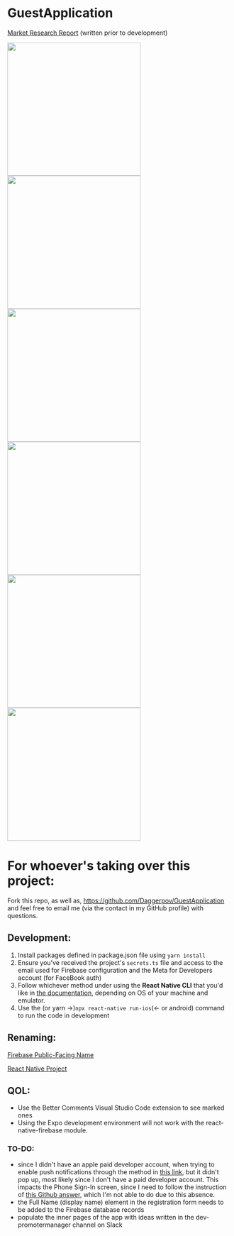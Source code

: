 # GuestApplication

[Market Research Report](https://docs.google.com/document/d/1xZdxptCEs5-hoUvDSlnbW_CbBmywLKR8Z1Ls86qBWK0/edit?usp=sharing) (written prior to development)

<img width="300px" src="https://user-images.githubusercontent.com/53918934/151661064-920a1222-1c1b-4c73-922d-5786fa92f556.png"/><img width="300px" src="https://user-images.githubusercontent.com/53918934/151682766-b3f6cb8d-dfb4-4fef-9b92-244d485cecb9.png"><img width="300px" src="https://user-images.githubusercontent.com/53918934/151681713-9f0faab8-ac2b-47aa-8f6e-5f6920bc5616.png"><img width="300px" src="https://user-images.githubusercontent.com/53918934/151661591-1bb31364-a8e4-4f85-9811-832dbbdd124c.png"/><img width="300px" src="https://user-images.githubusercontent.com/53918934/151682819-b03d5b45-9fc8-41cc-b7af-becb20952700.png"/><img width="300px" src="https://user-images.githubusercontent.com/53918934/151661051-b03bfc31-ef38-4b52-876a-8d90e9defddd.png"/>

# For whoever's taking over this project:

Fork this repo, as well as, https://github.com/Daggerpov/GuestApplication and feel free to email me (via the contact in my GitHub profile) with questions.

## Development:

1. Install packages defined in package.json file using `yarn install`
2. Ensure you've received the project's `secrets.ts` file and access to the email used for Firebase configuration and the Meta for Developers account (for FaceBook auth)
3. Follow whichever method under using the **React Native CLI** that you'd like in [the documentation](https://reactnative.dev/docs/environment-setup), depending on OS of your machine and emulator. 
4. Use the (or yarn ->)`npx react-native run-ios`(<- or android) command to run the code in development

## Renaming:

[Firebase Public-Facing Name](https://support.google.com/firebase/answer/9137752?hl=en)

[React Native Project](https://stackoverflow.com/questions/32830046/renaming-a-react-native-project)

## QOL:

<ul>
    <li>Use the Better Comments Visual Studio Code extension to see marked ones</li>
    <li>Using the Expo development environment will not work with the react-native-firebase module.</li>
</ul>

### TO-DO:

- since I didn't have an apple paid developer account, when trying to enable push notifications through the method in [this link](https://developers.sap.com/tutorials/fiori-ios-hcpms-push-notifications.html), but it didn't pop up, most likely since I don't have a paid developer account. This impacts the Phone Sign-In screen, since I need to follow the instruction of [this Github answer](https://github.com/invertase/react-native-firebase/issues/557#issuecomment-340404720), which I'm not able to do due to this absence. 
- the Full Name (display name) element in the registration form needs to be added to the Firebase database records
- populate the inner pages of the app with ideas written in the dev-promotermanager channel on Slack
